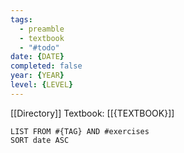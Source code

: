 ```yaml
---
tags:
  - preamble
  - textbook
  - "#todo"
date: {DATE}
completed: false
year: {YEAR}
level: {LEVEL}
---
```

[[Directory]]
Textbook: [[{TEXTBOOK}]]
```dataview
LIST FROM #{TAG} AND #exercises 
SORT date ASC
```